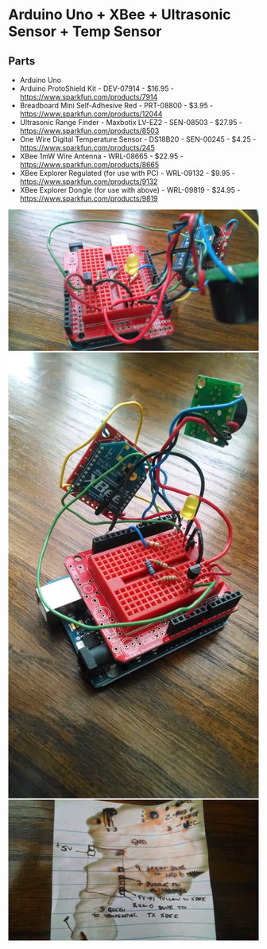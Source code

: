 # Arduino Uno + XBee + Ultrasonic Sensor + Temp Sensor

## Parts
- Arduino Uno
- Arduino ProtoShield Kit - DEV-07914 - $16.95 - https://www.sparkfun.com/products/7914
- Breadboard Mini Self-Adhesive Red - PRT-08800  - $3.95 - https://www.sparkfun.com/products/12044
- Ultrasonic Range Finder - Maxbotix LV-EZ2 - SEN-08503 - $27.95 - https://www.sparkfun.com/products/8503
- One Wire Digital Temperature Sensor - DS18B20 - SEN-00245 - $4.25 - https://www.sparkfun.com/products/245
- XBee 1mW Wire Antenna - WRL-08665 - $22.95 - https://www.sparkfun.com/products/8665
- XBee Explorer Regulated (for use with PC) - WRL-09132 - $9.95 - https://www.sparkfun.com/products/9132
- XBee Explorer Dongle (for use with above) - WRL-09819 - $24.95 - https://www.sparkfun.com/products/9819

<img src="https://raw.githubusercontent.com/gregv/arduino/master/xbee-ultrasonic-temp/images/CircuitWiring_1.jpg" width="600"/>
<img src="https://raw.githubusercontent.com/gregv/arduino/master/xbee-ultrasonic-temp/images/CircuitWiring_2.jpg" width="600"/>
<img src="https://raw.githubusercontent.com/gregv/arduino/master/xbee-ultrasonic-temp/images/Schematic.jpg" width="600"/>
